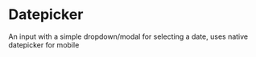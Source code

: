 # Datepicker

An input with a simple dropdown/modal for selecting a date, uses native datepicker for mobile
